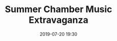 ---
title: Summer Chamber Music Extravaganza
date: 2019-07-20 19:30

description: featuring all New Music in a variety of genres

poster: true
poster_credit: Poster art by <a href="http://graysky.carbonmade.com/">George Chan</a>.

tickets_description: Tickets at the door are $20 for adults, $15 for students/seniors (65 and over); children accompanied by an adult are free!

tickets:
  -
    type: Adult
    price: "18.00"
  -
    type: Student/Senior (65+)
    price: "13.00"

venue:
  name: Edmonds United Methodist Church
  url: https://edmondsumc.org/
  address: 828 Caspers Street, Edmonds, WA 98020
  phone: (425) 778-2119

program:
  -
    title: Petite Suite
    subtitle: for seven trumpeters
    by: Richard Vitzhum
    details: performed by George Steward, Dan Schmidt, Ed Castro, Michaela Fraser, Rona Sass, Aaron Coe, and Rob Rankin
    movements:
      - 1. Cascade
      - 2. Canzona
      - 3. Quincy at Play
      - 4. Come On Over
      - 5. Conundrum
  -
    title: Half Diminished Expectations
    subtitle: for vibraphone, bassooon, bongos, and congas
    by: Patrick O'Keefe
    details: performed by Ian Alvarez, Curt Cheever, and Paul Woltz
    movements:
      - 1. Allegro
      - 2. Adagio
      - 3. Andante
      - 4. Presto
  -
    title: Joy Ride
    subtitle: for string orchestra
    by: Frank Halferty
    details: performed by the Octava Chamber Orchestra conducted by the composer
  -
    title: Fantasy
    subtitle: for cello and orchestra
    by: Matthew Weiss
    details: featuring cello soloist Chris Worswick with the Octava Chamber Orchestra conducted by Ian Alvarez
  -
    title: Fin' Amor
    subtitle: suite for guitar and orchestra
    by: Nathan Jensen
    details: featuring guitar soloist Mark Wilson with the Octava Chamber Orchestra conducted by the composer

roster:
  -
    section: Soloists
    people:
      - Chris Worswick ~ Fantasy
      - Mark Wilson ~ Fin' Amor
  -
    section: Violins
    people:
      - Mathew Weiss ~ Concertmaster
      - Rebecca Keith ~ Principal Second Violin
      - Benita Lenz
      - Jamie Stewart
      - John Schindler
      - Melinda Minch
      - Nathan Jensen
      - Sada Doup
  -
    section: Violas
    people:
      - Auburn Weiss ~ Principal
      - April Cameron
      - Terri Sandys
  -
    section: Cellos
    people:
      - Aaron Nation ~ Principal
      - Derek Cook
  -
    section: Bass
    people:
      - Jo Hansen ~ Principal
  -
    section: Flute
    people:
      - Helen Lee ~ Principal
  -
    section: Oboe
    people:
      - Chris Aagard ~ Principal
  -
    section: Clarinets
    people:
      - Ned Gerhart ~ Principal
      - Jean Nicholson
  -
    section: Bassoon
    people:
      - Paul Woltz ~ Principal
  -
    section: Horns
    people:
      - Carey LaMothe ~ Principal
      - Jim Hendrickson
  -
    section: Trumpet
    people:
      - George Steward ~ Principal
  -
    section: Trombone
    people:
      - John Griffin ~ Principal
  -
    section: Timpani
    people:
      - Ian Alvarez ~ Principal
  -
    section: Percussion
    people:
      - Mackenzie Alvarez ~ Principal
---